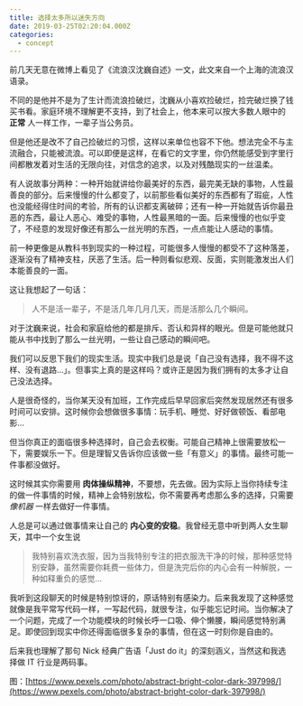 ```yaml
---
title: 选择太多所以迷失方向
date: 2019-03-25T02:20:04.000Z
categories:
  - concept
---
```


前几天无意在微博上看见了《流浪汉沈巍自述》一文，此文来自一个上海的流浪汉语录。

不同的是他并不是为了生计而流浪捡破烂，沈巍从小喜欢捡破烂，捡完破烂换了钱买书看。家庭环境不理解更不支持，到了社会上，他本来可以按大多数人眼中的 **正常** 人一样工作，一辈子当公务员。

但是他还是改不了自己捡破烂的习惯，这样以来单位也容不下他。想法完全不与主流融合，只能被流浪。可以即便是这样，在看它的文字里，你仍然能感受到字里行间都散发着对生活的无限向往，对信念的追求，以及对残酷现实的一丝温柔。

有人说故事分两种：一种开始就讲给你最美好的东西，最完美无缺的事物，人性最善良的部分。后来慢慢的什么都变了，以前那些看似美好的东西都有了瑕疵，人性也没能经得住时间的考验，所有的认识都支离破碎；还有一种一开始就告诉你最丑恶的东西，最让人恶心、难受的事物，人性最黑暗的一面。后来慢慢的也似乎变了，不经意的发现好像还有那么一丝光明的东西，一点点能让人感动的事情。

前一种更像是从教科书到现实的一种过程，可能很多人慢慢的都受不了这种落差，逐渐没有了精神支柱，厌恶了生活。后一种则看似悲观、反面，实则能激发出人们本能善良的一面。

这让我想起了一句话：

> 人不是活一辈子，不是活几年几月几天，而是活那么几个瞬间。

对于沈巍来说，社会和家庭给他的都是排斥、否认和异样的眼光。但是可能他就只能从书中找到了那么一丝光明，一些让自己感动的瞬间吧。

我们可以反思下我们的现实生活。现实中我们总是说「自己没有选择，我不得不这样、没有退路…」。但事实上真的是这样吗？或许正是因为我们拥有的太多才让自己没法选择。

人是很奇怪的，当你某天没有加班，工作完成后早早回家后突然发现居然还有很多时间可以安排。这时候你会想做很多事情：玩手机、睡觉、好好做顿饭、看部电影…

但当你真正的面临很多种选择时，自己会去权衡。可能自己精神上很需要放松一下，需要娱乐一下。但是理智又告诉你应该做一些「有意义」的事情。最终可能一件事都没做好。

这时候其实你需要用 **肉体操纵精神**，不要想，先去做。因为实际上当你持续专注的做一件事情的时候，精神上会特别放松，你不需要再考虑那么多的选择，只需要 *像机器* 一样去做好一件事情。

人总是可以通过做事情来让自己的 **内心变的安稳**。我曾经无意中听到两人女生聊天，其中一个女生说

> 我特别喜欢洗衣服，因为当我特别专注的把衣服洗干净的时候，那种感觉特别安静，虽然需要你耗费一些体力，但是洗完后你的内心会有一种解脱，一种如释重负的感觉…

我听到这段聊天的时候是特别惊讶的，原话特别有感染力。后来我发现了这种感觉就像是我平常写代码一样，一写起代码，就很专注，似乎能忘记时间。当你解决了一个问题，完成了一个功能模块的时候长呼一口吸、伸个懒腰，瞬间感觉特别满足。即使回到现实中你还得面临很多复杂的事情，但在这一时刻你是自由的。

后来我也理解了那句 Nick 经典广告语「Just do it」的深刻涵义，当然这和我选择做 IT 行业是两码事。

图：[https://www.pexels.com/photo/abstract-bright-color-dark-397998/](https://www.pexels.com/photo/abstract-bright-color-dark-397998/)
